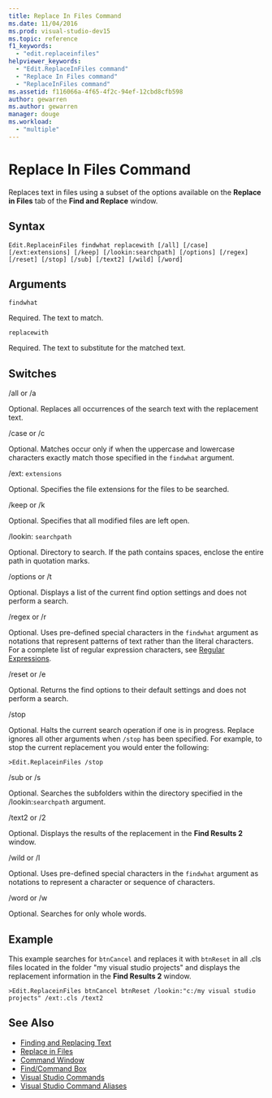 ```yaml
---
title: Replace In Files Command
ms.date: 11/04/2016
ms.prod: visual-studio-dev15
ms.topic: reference
f1_keywords:
  - "edit.replaceinfiles"
helpviewer_keywords:
  - "Edit.ReplaceInFiles command"
  - "Replace In Files command"
  - "ReplaceInFiles command"
ms.assetid: f116066a-4f65-4f2c-94ef-12cbd8cfb598
author: gewarren
ms.author: gewarren
manager: douge
ms.workload:
  - "multiple"
---
```

# Replace In Files Command
Replaces text in files using a subset of the options available on the **Replace in Files** tab of the **Find and Replace** window.

## Syntax

```
Edit.ReplaceinFiles findwhat replacewith [/all] [/case]
[/ext:extensions] [/keep] [/lookin:searchpath] [/options] [/regex]
[/reset] [/stop] [/sub] [/text2] [/wild] [/word]
```

## Arguments
 `findwhat`

 Required. The text to match.

 `replacewith`

 Required. The text to substitute for the matched text.

## Switches
 /all or /a

 Optional. Replaces all occurrences of the search text with the replacement text.

 /case or /c

 Optional. Matches occur only if when the uppercase and lowercase characters exactly match those specified in the `findwhat` argument.

 /ext: `extensions`

 Optional. Specifies the file extensions for the files to be searched.

 /keep or /k

 Optional. Specifies that all modified files are left open.

 /lookin: `searchpath`

 Optional. Directory to search. If the path contains spaces, enclose the entire path in quotation marks.

 /options or /t

 Optional. Displays a list of the current find option settings and does not perform a search.

 /regex or /r

 Optional. Uses pre-defined special characters in the `findwhat` argument as notations that represent patterns of text rather than the literal characters. For a complete list of regular expression characters, see [Regular Expressions](../../ide/using-regular-expressions-in-visual-studio.md).

 /reset or /e

 Optional. Returns the find options to their default settings and does not perform a search.

 /stop

 Optional. Halts the current search operation if one is in progress. Replace ignores all other arguments when `/stop` has been specified. For example, to stop the current replacement you would enter the following:

```
>Edit.ReplaceinFiles /stop
```

 /sub or /s

 Optional. Searches the subfolders within the directory specified in the /lookin:`searchpath` argument.

 /text2 or /2

 Optional. Displays the results of the replacement in the **Find Results 2** window.

 /wild or /l

 Optional. Uses pre-defined special characters in the `findwhat` argument as notations to represent a character or sequence of characters.

 /word or /w

 Optional. Searches for only whole words.

## Example
 This example searches for `btnCancel` and replaces it with `btnReset` in all .cls files located in the folder "my visual studio projects" and displays the replacement information in the **Find Results 2** window.

```
>Edit.ReplaceinFiles btnCancel btnReset /lookin:"c:/my visual studio projects" /ext:.cls /text2
```

## See Also

- [Finding and Replacing Text](../../ide/finding-and-replacing-text.md)
- [Replace in Files](../../ide/replace-in-files.md)
- [Command Window](../../ide/reference/command-window.md)
- [Find/Command Box](../../ide/find-command-box.md)
- [Visual Studio Commands](../../ide/reference/visual-studio-commands.md)
- [Visual Studio Command Aliases](../../ide/reference/visual-studio-command-aliases.md)